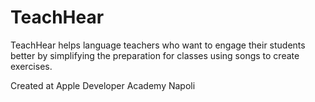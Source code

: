 # TeachHear

TeachHear helps language teachers who want to engage their students better by simplifying the preparation for classes using songs to create exercises.

Created at Apple Developer Academy Napoli
